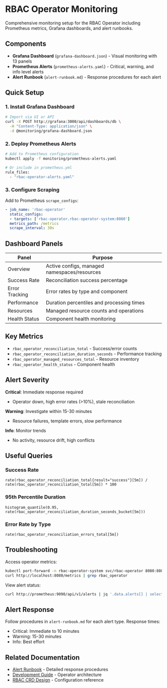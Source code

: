# RBAC Operator Monitoring

Comprehensive monitoring setup for the RBAC Operator including Prometheus metrics, Grafana dashboards, and alert runbooks.

## Components

- **Grafana Dashboard** (`grafana-dashboard.json`) - Visual monitoring with 13 panels
- **Prometheus Alerts** (`prometheus-alerts.yaml`) - Critical, warning, and info level alerts
- **Alert Runbook** (`alert-runbook.md`) - Response procedures for each alert

## Quick Setup

### 1. Install Grafana Dashboard
```bash
# Import via UI or API
curl -X POST http://grafana:3000/api/dashboards/db \
  -H "Content-Type: application/json" \
  -d @monitoring/grafana-dashboard.json
```

### 2. Deploy Prometheus Alerts
```bash
# Add to Prometheus configuration
kubectl apply -f monitoring/prometheus-alerts.yaml

# Or include in prometheus.yml
rule_files:
  - "rbac-operator-alerts.yaml"
```

### 3. Configure Scraping
Add to Prometheus `scrape_configs`:
```yaml
- job_name: 'rbac-operator'
  static_configs:
  - targets: ['rbac-operator.rbac-operator-system:8080']
  metrics_path: /metrics
  scrape_interval: 30s
```

## Dashboard Panels

| Panel | Purpose |
|-------|---------|
| Overview | Active configs, managed namespaces/resources |
| Success Rate | Reconciliation success percentage |
| Error Tracking | Error rates by type and component |
| Performance | Duration percentiles and processing times |
| Resources | Managed resource counts and operations |
| Health Status | Component health monitoring |

## Key Metrics

- `rbac_operator_reconciliation_total` - Success/error counts
- `rbac_operator_reconciliation_duration_seconds` - Performance tracking
- `rbac_operator_managed_resources_total` - Resource inventory
- `rbac_operator_health_status` - Component health

## Alert Severity

**Critical**: Immediate response required
- Operator down, high error rates (>10%), stale reconciliation

**Warning**: Investigate within 15-30 minutes  
- Resource failures, template errors, slow performance

**Info**: Monitor trends
- No activity, resource drift, high conflicts

## Useful Queries

### Success Rate
```promql
rate(rbac_operator_reconciliation_total{result="success"}[5m]) / 
rate(rbac_operator_reconciliation_total[5m]) * 100
```

### 95th Percentile Duration
```promql
histogram_quantile(0.95, rate(rbac_operator_reconciliation_duration_seconds_bucket[5m]))
```

### Error Rate by Type
```promql
rate(rbac_operator_reconciliation_errors_total[5m])
```

## Troubleshooting

Access operator metrics:
```bash
kubectl port-forward -n rbac-operator-system svc/rbac-operator 8080:8080
curl http://localhost:8080/metrics | grep rbac_operator
```

View alert status:
```bash
curl http://prometheus:9090/api/v1/alerts | jq '.data.alerts[] | select(.labels.alertname | startswith("RBACOperator"))'
```

## Alert Response

Follow procedures in `alert-runbook.md` for each alert type. Response times:
- Critical: Immediate to 10 minutes
- Warning: 15-30 minutes  
- Info: Best effort

## Related Documentation

- [Alert Runbook](./alert-runbook.md) - Detailed response procedures
- [Development Guide](../docs/development.md) - Operator architecture
- [RBAC CRD Design](../CRD_DESIGN_FEATURES.md) - Configuration reference
